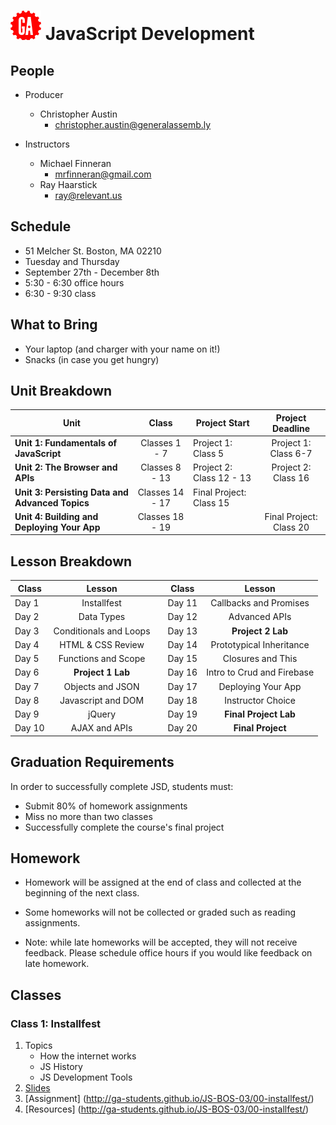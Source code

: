 # ![](assets/logo.png) JavaScript Development

## People

- Producer
  - Christopher Austin
    - [christopher.austin@generalassemb.ly](christopher.austin@generalassemb.ly)

- Instructors
  - Michael Finneran
    - [mrfinneran@gmail.com](mrfinneran@gmail.com)
  - Ray Haarstick
    - [ray@relevant.us](ray@relevant.us)

## Schedule

- 51 Melcher St. Boston, MA 02210
- Tuesday and Thursday
- September 27th - December 8th
- 5:30 - 6:30 office hours
- 6:30 - 9:30 class

## What to Bring

- Your laptop (and charger with your name on it!)
- Snacks (in case you get hungry)


## Unit Breakdown

| Unit | Class | Project Start | Project Deadline|
| --- | :---: |  --- | :---: |
| **Unit 1: Fundamentals of JavaScript** | Classes 1 - 7  | Project 1: Class 5| Project 1: Class 6-7|
| **Unit 2: The Browser and APIs** | Classes 8 - 13 | Project 2: Class 12 - 13 | Project 2: Class 16 |
| **Unit 3: Persisting Data and Advanced Topics**| Classes 14 - 17 |Final Project: Class 15| |
| **Unit 4: Building and Deploying Your App**| Classes 18 - 19 ||Final Project: Class 20|

## Lesson Breakdown

| Class | Lesson |  | Class | Lesson |
| --- | :---: | --- |  --- | :---: |
| Day 1 | Installfest || Day 11 | Callbacks and Promises |
| Day 2 | Data Types || Day 12 | Advanced APIs |
| Day 3 | Conditionals and Loops || Day 13 | **Project 2 Lab** |
| Day 4 | HTML & CSS Review || Day 14 | Prototypical Inheritance|
| Day 5 | Functions and Scope || Day 15 | Closures and This|
| Day 6 | **Project 1 Lab** || Day 16 | Intro to Crud and Firebase|
| Day 7 | Objects and JSON || Day 17 | Deploying Your App |
| Day 8 | Javascript and DOM || Day 18 |  Instructor Choice|
| Day 9 | jQuery || Day 19 | **Final Project Lab**|
| Day 10 | AJAX and APIs || Day 20| **Final Project**|

## Graduation Requirements
In order to successfully complete JSD, students must:

- Submit 80% of homework assignments
- Miss no more than two classes
- Successfully complete the course's final project

## Homework

- Homework will be assigned at the end of class and collected at the beginning of the next class.

- Some homeworks will not be collected or graded such as reading assignments. 

- Note: while late homeworks will be accepted, they will not receive feedback. Please schedule office hours if you would like feedback on late homework.

## Classes

### Class 1: Installfest
1.  Topics
	- How the internet works
	- JS History
	- JS Development Tools
2.  [Slides](http://ga-students.github.io/JS-BOS-03/00-installfest/)
3.  [Assignment] (http://ga-students.github.io/JS-BOS-03/00-installfest/)
4.  [Resources] (http://ga-students.github.io/JS-BOS-03/00-installfest/)


